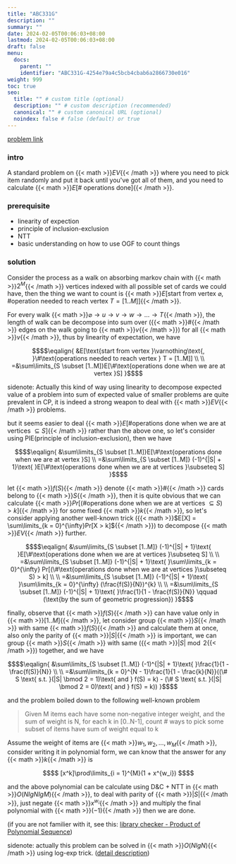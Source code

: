 ```yaml
---
title: "ABC331G"
description: ""
summary: ""
date: 2024-02-05T00:06:03+08:00
lastmod: 2024-02-05T00:06:03+08:00
draft: false
menu:
  docs:
    parent: ""
    identifier: "ABC331G-4254e79a4c5bcb4cbab6a2866730e016"
weight: 999
toc: true
seo:
  title: "" # custom title (optional)
  description: "" # custom description (recommended)
  canonical: "" # custom canonical URL (optional)
  noindex: false # false (default) or true
---
```


[problem link](https://atcoder.jp/contests/abc331/tasks/abc331_g)

### intro

A standard problem on {{< math >}}$EV${{< /math >}} where you need to pick item randomly and put it back until you've got all of them, and you need to calculate {{< math >}}$E[\#\text{ operations done}]${{< /math >}}.

### prerequisite

- linearity of expection
- principle of inclusion-exclusion
- NTT
- basic understanding on how to use OGF to count things

### solution

Consider the process as a walk on absorbing markov chain with {{< math >}}$2^M${{< /math >}} vertices indexed with all possible set of cards we could have, then the thing we want to count is {{< math >}}$E[\text{start from vertex }\varnothing\text{, }\#\text{operation needed to reach vertex } T = [1..M]]${{< /math >}}.

For every walk {{< math >}}$\varnothing \rightarrow u \rightarrow v \rightarrow w \rightarrow \dots \rightarrow T${{< /math >}}, the length of walk can be decompose into sum over ({{< math >}}$\#${{< /math >}} edges on the walk going to {{< math >}}$v${{< /math >}}) for all {{< math >}}$v${{< /math >}}, thus by linearity of expectation, we have

```math {.text-center}
$$\eqalign{
&E[\text{start from vertex }\varnothing\text{, }\#\text{operations needed to reach vertex } T = [1..M]] \\
\\
=&\sum\limits_{S \subset [1..M]}E[\#\text{operations done when we are at vertex }S]
}$$
```

sidenote: Actually this kind of way using linearity to decompose expected value of a problem into sum of expected value of smaller problems are quite prevalent in CP, it is indeed a strong weapon to deal with {{< math >}}$EV${{< /math >}} problems.

but it seems easier to deal {{< math >}}$E[\#\text{operations done when we are at vertices }\subseteq S]${{< /math >}} rather than the above one, so let's consider using PIE(principle of inclusion-exclusion), then we have

```math {.text-center}
$$\eqalign{
&\sum\limits_{S \subset [1..M]}E[\#\text{operations done when we are at vertex }S]
\\
=&\sum\limits_{S \subset [1..M]} (-1)^{|S| + 1}\text{ }E[\#\text{operations done when we are at vertices }\subseteq S]
}$$
```

let {{< math >}}$f(S)${{< /math >}} denote {{< math >}}$\#${{< /math >}} cards belong to {{< math >}}$S${{< /math >}}, then it is quite obvious that we can calculate {{< math >}}$Pr[(\#\text{operations done when we are at vertices }\subseteq S) > k]${{< /math >}} for some fixed {{< math >}}$k${{< /math >}}, so let's consider applying another well-known trick ({{< math >}}$E[X] = \sum\limits_{k = 0}^{\infty}Pr[X > k]${{< /math >}}) to decompose {{< math >}}$EV${{< /math >}} further.

```math {.text-center}
$$\eqalign{
&\sum\limits_{S \subset [1..M]} (-1)^{|S| + 1}\text{ }E[\#\text{operations done when we are at vertices }\subseteq S]
\\
\\
=&\sum\limits_{S \subset [1..M]} (-1)^{|S| + 1}\text{ }\sum\limits_{k = 0}^{\infty} Pr[(\#\text{operations done when we are at vertices }\subseteq S) > k]
\\
\\
=&\sum\limits_{S \subset [1..M]} (-1)^{|S| + 1}\text{ }\sum\limits_{k = 0}^{\infty} (\frac{f(S)}{N})^{k}
\\
\\
=&\sum\limits_{S \subset [1..M]} (-1)^{|S| + 1}\text{ }\frac{1}{1 - \frac{f(S)}{N}} \qquad (\text{by the sum of geometric progression})
}$$
```

finally, observe that {{< math >}}$f(S)${{< /math >}} can have value only in {{< math >}}$[1..M]${{< /math >}}, let consider group {{< math >}}$S${{< /math >}} with same {{< math >}}$f(S)${{< /math >}} and calculate them at once, also only the parity of {{< math >}}$|S|${{< /math >}} is important, we can group {{< math >}}$S${{< /math >}} with same ({{< math >}}$|S| \bmod 2${{< /math >}}) together, and we have

```math {.text-center}
$$\eqalign{
&\sum\limits_{S \subset [1..M]} (-1)^{|S| + 1}\text{ }\frac{1}{1 - \frac{f(S)}{N}}
\\
\\
=&\sum\limits_{k = 0}^{N - 1}\frac{1}{1 - \frac{k}{N}}((\# S \text{ s.t. }(|S| \bmod 2 = 1)\text{ and } f(S) = k) - (\# S \text{ s.t. }(|S| \bmod 2 = 0)\text{ and } f(S) = k))
}$$
```

and the problem boiled down to the following well-known problem

> Given M items each have some non-negative integer weight, and the sum of weight is N, for each k in [0..N-1], count # ways to pick some subset of items have sum of weight equal to k


Assume the weight of items are {{< math >}}$w_1, w_2, \dots, w_M${{< /math >}}, consider writing it in polynomial form, we can know that the answer for any {{< math >}}$k${{< /math >}} is

```math {.text-center}
$$
[x^k]\prod\limits_{i = 1}^{M}(1 + x^{w_i})
$$
```

and the above polynomial can be calculate using D&C + NTT in {{< math >}}$O(NlgNlgM)${{< /math >}}, to deal with parity of {{< math >}}$|S|${{< /math >}}, just negate {{< math >}}$x^{w_i}${{< /math >}} and multiply the final polynomial with {{< math >}}$(-1)${{< /math >}} then we are done.

(if you are not familier with it, see this: [library checker - Product of Polynomial Sequence](https://judge.yosupo.jp/problem/product_of_polynomial_sequence))

sidenote: actually this problem can be solved in {{< math >}}$O(NlgN)${{< /math >}} using log-exp trick. ([detail description](https://misuki743.github.io/blog/docs/problem-tutorials/sharp-p-subset-sum/))
